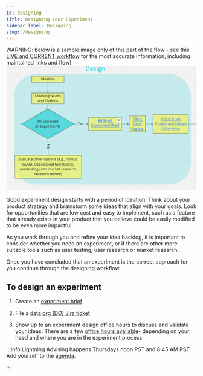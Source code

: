 ```yaml
---
id: designing
title: Designing Your Experiment
sidebar_label: Designing
slug: /designing
---
```

WARNING: below is a sample image only of this part of the flow - see this [LIVE and CURRENT workflow](https://miro.com/app/board/uXjVOJ3IYRA=/) for the most accurate information, including maintained links and flow) 
![Designing flow](/img/workflow/designing.png)

Good experiment design starts with a period of ideation.  Think about your product strategy and brainstorm some ideas that align with your goals.  Look for opportunities that are low cost and easy to implement, such as a feature that already exists in your product that you believe could be easily modified to be even more impactful.

As you work through you and refine your idea backlog, it is important to consider whether you need an experiment, or if there are other more suitable tools such as user testing, user research or market research.

Once you have concluded that an experiment is the correct approach for you continue through the designing workflow.

## To design an experiment

1. Create an [experiment brief](https://docs.google.com/document/d/1eFGL9FATIuZudjSItpIT2Ct1C5qb5E3Qk7hJuJQT67s/edit#heading=https://docs.google.com/document/d/1eFGL9FATIuZudjSItpIT2Ct1C5qb5E3Qk7hJuJQT67s/edit)

1. File a [data org (DO) Jira ticket](https://mana.mozilla.org/wiki/pages/viewpage.action?pageId=109990007)

1. Show up to an experiment design office hours to discuss and validate your ideas.  There are a few [office hours available](https://mana.mozilla.org/wiki/display/DATA/Office+Hours)- depending on your need and where you are in the experiment process.  

:::info
Lightning Advising happens Thursdays noon PST and 8:45 AM PST.  Add yourself to the [agenda](https://docs.google.com/document/d/1fj4BqG0N-cN_Fx5sq-AozdiOdKO7asaDWR4B7sH88F0/edit#heading=h.yguiolmttiw2).

:::

